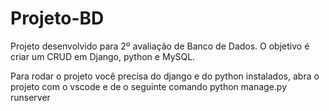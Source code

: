 # Projeto-BD
Projeto desenvolvido para 2º avaliação de Banco de Dados. O objetivo é criar um CRUD em Django, python e MySQL.

Para rodar o projeto  você precisa do django e do python instalados, abra o projeto com o vscode e de  o seguinte comando python manage.py runserver
